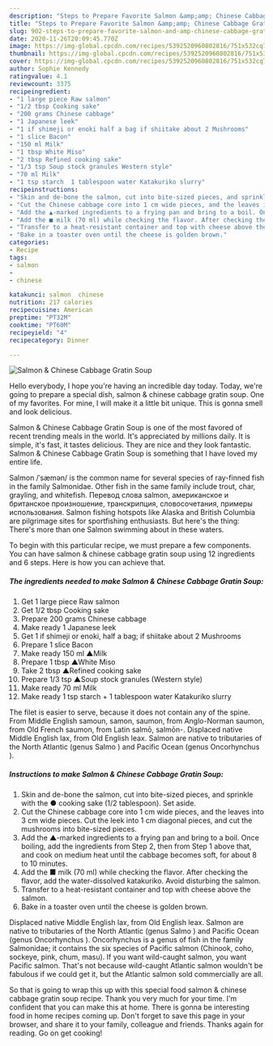 ```yaml
---
description: "Steps to Prepare Favorite Salmon &amp;amp; Chinese Cabbage Gratin Soup"
title: "Steps to Prepare Favorite Salmon &amp;amp; Chinese Cabbage Gratin Soup"
slug: 902-steps-to-prepare-favorite-salmon-and-amp-chinese-cabbage-gratin-soup
date: 2020-11-26T20:09:45.770Z
image: https://img-global.cpcdn.com/recipes/5392520960802816/751x532cq70/salmon-chinese-cabbage-gratin-soup-recipe-main-photo.jpg
thumbnail: https://img-global.cpcdn.com/recipes/5392520960802816/751x532cq70/salmon-chinese-cabbage-gratin-soup-recipe-main-photo.jpg
cover: https://img-global.cpcdn.com/recipes/5392520960802816/751x532cq70/salmon-chinese-cabbage-gratin-soup-recipe-main-photo.jpg
author: Sophie Kennedy
ratingvalue: 4.1
reviewcount: 3375
recipeingredient:
- "1 large piece Raw salmon"
- "1/2 tbsp Cooking sake"
- "200 grams Chinese cabbage"
- "1 Japanese leek"
- "1 if shimeji or enoki half a bag if shiitake about 2 Mushrooms"
- "1 slice Bacon"
- "150 ml Milk"
- "1 tbsp White Miso"
- "2 tbsp Refined cooking sake"
- "1/3 tsp Soup stock granules Western style"
- "70 ml Milk"
- "1 tsp starch  1 tablespoon water Katakuriko slurry"
recipeinstructions:
- "Skin and de-bone the salmon, cut into bite-sized pieces, and sprinkle with the ● cooking sake (1/2 tablespoon). Set aside."
- "Cut the Chinese cabbage core into 1 cm wide pieces, and the leaves into 3 cm wide pieces. Cut the leek into 1 cm diagonal pieces, and cut the mushrooms into bite-sized pieces."
- "Add the ▲-marked ingredients to a frying pan and bring to a boil. Once boiling, add the ingredients from Step 2, then from Step 1 above that, and cook on medium heat until the cabbage becomes soft, for about 8 to 10 minutes."
- "Add the ■ milk (70 ml) while checking the flavor. After checking the flavor, add the water-dissolved katakuriko. Avoid disturbing the salmon."
- "Transfer to a heat-resistant container and top with cheese above the salmon."
- "Bake in a toaster oven until the cheese is golden brown."
categories:
- Recipe
tags:
- salmon
- 
- chinese

katakunci: salmon  chinese 
nutrition: 217 calories
recipecuisine: American
preptime: "PT32M"
cooktime: "PT60M"
recipeyield: "4"
recipecategory: Dinner

---
```



![Salmon &amp; Chinese Cabbage Gratin Soup](https://img-global.cpcdn.com/recipes/5392520960802816/751x532cq70/salmon-chinese-cabbage-gratin-soup-recipe-main-photo.jpg)

Hello everybody, I hope you're having an incredible day today. Today, we're going to prepare a special dish, salmon &amp; chinese cabbage gratin soup. One of my favorites. For mine, I will make it a little bit unique. This is gonna smell and look delicious.

Salmon &amp; Chinese Cabbage Gratin Soup is one of the most favored of recent trending meals in the world. It's appreciated by millions daily. It is simple, it's fast, it tastes delicious. They are nice and they look fantastic. Salmon &amp; Chinese Cabbage Gratin Soup is something that I have loved my entire life.

Salmon /ˈsæmən/ is the common name for several species of ray-finned fish in the family Salmonidae. Other fish in the same family include trout, char, grayling, and whitefish. Перевод слова salmon, американское и британское произношение, транскрипция, словосочетания, примеры использования. Salmon fishing hotspots like Alaska and British Columbia are pilgrimage sites for sportfishing enthusiasts. But here&#39;s the thing: There&#39;s more than one Salmon swimming about in these waters.


To begin with this particular recipe, we must prepare a few components. You can have salmon &amp; chinese cabbage gratin soup using 12 ingredients and 6 steps. Here is how you can achieve that.

<!--inarticleads1-->

##### The ingredients needed to make Salmon &amp; Chinese Cabbage Gratin Soup:

1. Get 1 large piece Raw salmon
1. Get 1/2 tbsp Cooking sake
1. Prepare 200 grams Chinese cabbage
1. Make ready 1 Japanese leek
1. Get 1 if shimeji or enoki, half a bag; if shiitake about 2 Mushrooms
1. Prepare 1 slice Bacon
1. Make ready 150 ml ▲Milk
1. Prepare 1 tbsp ▲White Miso
1. Take 2 tbsp ▲Refined cooking sake
1. Prepare 1/3 tsp ▲Soup stock granules (Western style)
1. Make ready 70 ml Milk
1. Make ready 1 tsp starch + 1 tablespoon water Katakuriko slurry


The filet is easier to serve, because it does not contain any of the spine. From Middle English samoun, samon, saumon, from Anglo-Norman saumon, from Old French saumon, from Latin salmō, salmōn-. Displaced native Middle English lax, from Old English leax. Salmon are native to tributaries of the North Atlantic (genus Salmo ) and Pacific Ocean (genus Oncorhynchus ). 

<!--inarticleads2-->

##### Instructions to make Salmon &amp; Chinese Cabbage Gratin Soup:

1. Skin and de-bone the salmon, cut into bite-sized pieces, and sprinkle with the ● cooking sake (1/2 tablespoon). Set aside.
1. Cut the Chinese cabbage core into 1 cm wide pieces, and the leaves into 3 cm wide pieces. Cut the leek into 1 cm diagonal pieces, and cut the mushrooms into bite-sized pieces.
1. Add the ▲-marked ingredients to a frying pan and bring to a boil. Once boiling, add the ingredients from Step 2, then from Step 1 above that, and cook on medium heat until the cabbage becomes soft, for about 8 to 10 minutes.
1. Add the ■ milk (70 ml) while checking the flavor. After checking the flavor, add the water-dissolved katakuriko. Avoid disturbing the salmon.
1. Transfer to a heat-resistant container and top with cheese above the salmon.
1. Bake in a toaster oven until the cheese is golden brown.


Displaced native Middle English lax, from Old English leax. Salmon are native to tributaries of the North Atlantic (genus Salmo ) and Pacific Ocean (genus Oncorhynchus ). Oncorhynchus is a genus of fish in the family Salmonidae; it contains the six species of Pacific salmon (Chinook, coho, sockeye, pink, chum, masu). If you want wild-caught salmon, you want Pacific salmon. That&#39;s not because wild-caught Atlantic salmon wouldn&#39;t be fabulous if we could get it, but the Atlantic salmon sold commercially are all. 

So that is going to wrap this up with this special food salmon &amp; chinese cabbage gratin soup recipe. Thank you very much for your time. I'm confident that you can make this at home. There is gonna be interesting food in home recipes coming up. Don't forget to save this page in your browser, and share it to your family, colleague and friends. Thanks again for reading. Go on get cooking!
